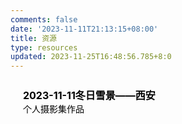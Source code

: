 ```yaml
---
comments: false
date: '2023-11-11T21:13:15+08:00'
title: 资源
type: resources
updated: 2023-11-25T16:48:56.785+8:0
---
```

<div class="post-body">
   <div id="resources">
      <style>
         .resources-content{
         margin-top:1rem;
         }
         .resources-navigation::after {
         content: " ";
         display: block;
         clear: both;
         }
         .card {
         width: 45%;
         font-size: 1rem;
         padding: 10px 20px;
         border-radius: 5px;
         transition-duration: 0.15s;
         margin-bottom: 1rem;
         display:flex;
         }
         .card:nth-child(odd) {
         float: left;
         }
         .card:nth-child(even) {
         float: right;
         }
         .card:hover {
         transform: scale(1.1);
         box-shadow: 0 2px 6px 0 rgba(0, 0, 0, 0.12), 0 0 6px 0 rgba(0, 0, 0, 0.04);
         }
         .card a {
         border:none;
         }
         .card .ava {
         width: 3rem!important;
         height: 3rem!important;
         margin:0!important;
         margin-right: 1em!important;
         border-radius:4px;
         }
         .card .card-header {
         font-style: italic;
         overflow: hidden;
         width: 100%;
         }
         .card .card-header a {
         font-style: normal;
         color: #000000;
         font-weight: bold;
         text-decoration: none;
         }
         .card .card-header a:hover {
         color: #d480aa;
         text-decoration: none;
         }
         .card .card-header .info {
         font-style:normal;
         color:#000000;
         font-size:14px;
         min-width: 0;
         overflow: hidden;
         white-space: nowrap;
         }
      </style>
      <div class="resources-content">
         <div class="resources-navigation">
            <div class="card">
               <div class="card-header">
                  <div>
                     <a href="https://www.aliyundrive.com/s/h7h5V4fvGxQ">2023-11-11冬日雪景——西安</a>
                  </div>
                  <div class="info">个人摄影集作品</div>
               </div>
            </div>
         </div>
      </div>
   </div>
</div>
